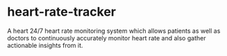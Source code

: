 ﻿# heart-rate-tracker
A heart 24/7 heart rate monitoring system which allows patients as well as doctors to continuously accurately monitor heart rate and also gather actionable insights from it.
